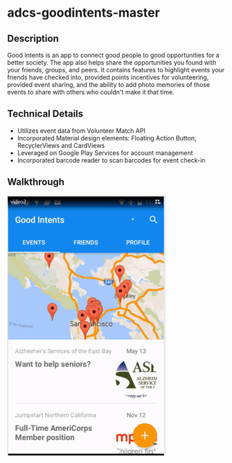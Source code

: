 # adcs-goodintents-master

Description
----
Good Intents is an app to connect good people to good opportunities for a better society.  The app also helps share the opportunities you found with your friends, groups, and peers.
It contains features to highlight events your friends have checked into, provided points incentives for volunteering, provided event sharing, and the ability to add photo memories of those events to share with others who couldn't make it that time.

Technical Details
----
- Utilizes event data from Volunteer Match API 
- Incorporated Material design elements: Floating Action Button, RecyclerViews and CardViews
- Leveraged on Google Play Services for account management
- Incorporated barcode reader to scan barcodes for event check-in

Walkthrough
---
![Video Walkthrough](goodintent.gif)
